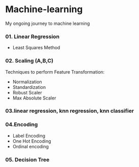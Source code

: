 # Machine-learning
My ongoing journey to machine learning

### 01. Linear Regression
- Least Squares Method
### 02. Scaling (A,B,C)
Techniques to perform Feature Transformation:
- Normalization
- Standardization
- Robust Scaler
- Max Absolute Scaler
### 03.linear regression, knn regression, knn classifier
### 04.Encoding
- Label Encoding
- One Hot Encoding
- Ordinal encoding
### 05. Decision Tree 
